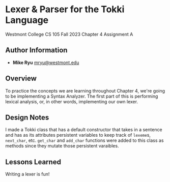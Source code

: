 # Lexer & Parser for the Tokki Language
Westmont College CS 105 Fall 2023
Chapter 4 Assignment A

## Author Information
- **Mike Ryu** mryu@westmont.edu

## Overview
To practice the concepts we are learning throughout Chapter 4, we're going to be implementing a Syntax Analyzer. 
The first part of this is performing lexical analysis, or, in other words, implementing our own lexer.

## Design Notes
I made a Tokki class that has a default constructor that takes in a sentence and has as its attributes 
persistent variables to keep track of `lexeme`s, `next_char`, etc. `get_char` and `add_char` functions were
added to this class as methods since they mutate those persistent varaibles.

## Lessons Learned
Writing a lexer is fun!